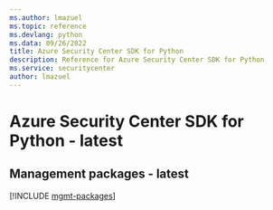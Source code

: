 ```yaml
---
ms.author: lmazuel
ms.topic: reference
ms.devlang: python
ms.data: 09/26/2022
title: Azure Security Center SDK for Python
description: Reference for Azure Security Center SDK for Python
ms.service: securitycenter
author: lmazuel
---
```

# Azure Security Center SDK for Python - latest

## Management packages - latest
[!INCLUDE [mgmt-packages](security-center-mgmt-index.md)]